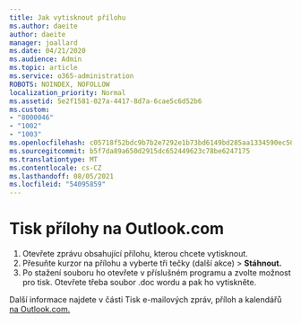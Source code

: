 ```yaml
---
title: Jak vytisknout přílohu
ms.author: daeite
author: daeite
manager: joallard
ms.date: 04/21/2020
ms.audience: Admin
ms.topic: article
ms.service: o365-administration
ROBOTS: NOINDEX, NOFOLLOW
localization_priority: Normal
ms.assetid: 5e2f1581-027a-4417-8d7a-6cae5c6d52b6
ms.custom:
- "8000046"
- "1002"
- "1003"
ms.openlocfilehash: c05718f52bdc9b7b2e7292e1b73bd6149bd285aa1334590ec507f422acd56a11
ms.sourcegitcommit: b5f7da89a650d2915dc652449623c78be6247175
ms.translationtype: MT
ms.contentlocale: cs-CZ
ms.lasthandoff: 08/05/2021
ms.locfileid: "54095859"
---
```

# <a name="print-an-attachment-in-outlookcom"></a>Tisk přílohy na Outlook.com

1. Otevřete zprávu obsahující přílohu, kterou chcete vytisknout.
2. Přesuňte kurzor na přílohu a vyberte tři tečky (další akce) > **Stáhnout.**
3. Po stažení souboru ho otevřete v příslušném programu a zvolte možnost pro tisk. Otevřete třeba soubor .doc wordu a pak ho vytiskněte.

Další informace najdete v části Tisk e-mailových zpráv, příloh a kalendářů [na Outlook.com.](https://support.office.com/article/c835b8e5-b310-4cab-ac15-b6eb95149855?wt.mc_id=Office_Outlook_com_Alchemy)